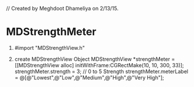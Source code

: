 //  Created by Meghdoot Dhameliya on 2/13/15.

# MDStrengthMeter
1) #import "MDStrengthView.h"

2) create MDStrengthView Object
MDStrengthView *strengthMeter = [[MDStrengthView alloc] initWithFrame:CGRectMake(10, 10, 300, 33)];
strengthMeter.strength = 3; // 0 to 5 Strength
strengthMeter.meterLabel = @[@"Lowest",@"Low",@"Medium",@"High",@"Very High"];
